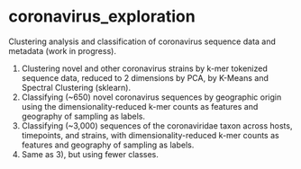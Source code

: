 # coronavirus_exploration
Clustering analysis and classification of coronavirus sequence data and metadata (work in progress).

1) Clustering novel and other coronavirus strains by k-mer tokenized sequence data, reduced to 2 dimensions by PCA, by K-Means and Spectral Clustering (sklearn).
2) Classifying (~650) novel coronavirus sequences by geographic origin using the dimensionality-reduced k-mer counts as features and geography of sampling as labels.
3) Classifying (~3,000) sequences of the coronaviridae taxon across hosts, timepoints, and strains, with dimensionality-reduced k-mer counts as features and geography of sampling as labels.
4) Same as 3), but using fewer classes.
